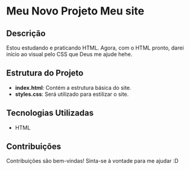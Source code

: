 # Meu Novo Projeto Meu site

## Descrição
Estou estudando e praticando HTML. Agora, com o HTML pronto, darei início ao visual pelo CSS que Deus me ajude hehe.

## Estrutura do Projeto
- **index.html**: Contém a estrutura básica do site.
- **styles.css**: Será utilizado para estilizar o site.

## Tecnologias Utilizadas
- HTML 

## Contribuições
Contribuições são bem-vindas! Sinta-se à vontade para me ajudar :D
